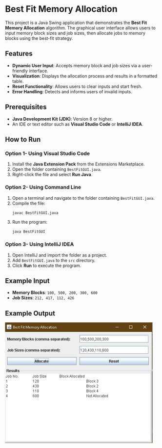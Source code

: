 # Best Fit Memory Allocation

This project is a Java Swing application that demonstrates the **Best Fit Memory Allocation** algorithm. The graphical user interface allows users to input memory block sizes and job sizes, then allocate jobs to memory blocks using the best-fit strategy.

## Features

- **Dynamic User Input**: Accepts memory block and job sizes via a user-friendly interface.
- **Visualization**: Displays the allocation process and results in a formatted table.
- **Reset Functionality**: Allows users to clear inputs and start fresh.
- **Error Handling**: Detects and informs users of invalid inputs.

## Prerequisites

- **Java Development Kit (JDK)**: Version 8 or higher.
- An IDE or text editor such as **Visual Studio Code** or **IntelliJ IDEA**.

## How to Run

### Option 1- Using Visual Studio Code

1. Install the **Java Extension Pack** from the Extensions Marketplace.
2. Open the folder containing `BestFitGUI.java`.
3. Right-click the file and select **Run Java**.

### Option 2- Using Command Line

1. Open a terminal and navigate to the folder containing `BestFitGUI.java`.
2. Compile the file:
   ```bash
   javac BestFitGUI.java
   ```
3. Run the program:
   ```bash
   java BestFitGUI
   ```

### Option 3- Using IntelliJ IDEA

1. Open IntelliJ and import the folder as a project.
2. Add `BestFitGUI.java` to the `src` directory.
3. Click **Run** to execute the program.

## Example Input

- **Memory Blocks**: `100, 500, 200, 300, 600`
- **Job Sizes**: `212, 417, 112, 426`


## Example Output

![Best Fit Results](Results.png)




